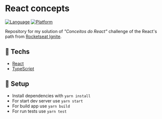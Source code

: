 # React concepts

[![Language](https://img.shields.io/badge/language-typescript-blue)](https://img.shields.io/badge/language-typescript-blue) [![Platform](https://img.shields.io/badge/platform-web-blue)](https://img.shields.io/badge/platform-web-blue)

Repository for my solution of _"Conceitos do React"_ challenge of the React's path from [Rocketseat Ignite](https://rocketseat.com.br).

## :rocket: Techs

* [React](https://pt-br.reactjs.org/)
* [TypeScript](https://www.typescriptlang.org/)

## :wrench: Setup

  * Install dependencies with `yarn install`
  * For start dev server use `yarn start`
  * For build app use `yarn build`
  * For run tests use `yarn test`
